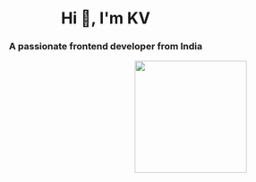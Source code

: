 
<!--
**Karan-rattan/Karan-rattan** is a ✨ _special_ ✨ repository because its `README.md` (this file) appears on your GitHub profile.

Here are some ideas to get you started:

- 🔭 I’m currently working on ...
- 🌱 I’m currently learning ...
- 👯 I’m looking to collaborate on ...
- 🤔 I’m looking for help with ...
- 💬 Ask me about ...
- 📫 How to reach me: ...
- 😄 Pronouns: ...
- ⚡ Fun fact: ...
-->
<h1 align="center">Hi 👋, I'm KV</h1>
<h3 align="center">A passionate frontend developer from India</h3>
<img align="right"src="https://cdn.pixabay.com/animation/2022/08/06/11/56/11-56-56-209_512.gif" hieght="200" width="200">
